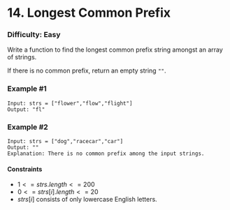 # 14. Longest Common Prefix
### Difficulty: Easy

Write a function to find the longest common prefix string amongst an array of strings.

If there is no common prefix, return an empty string `""`.

### Example #1

```
Input: strs = ["flower","flow","flight"]
Output: "fl"
```

### Example #2

```
Input: strs = ["dog","racecar","car"]
Output: ""
Explanation: There is no common prefix among the input strings.
```

#### Constraints

- $1 <= strs.length <= 200$
- $0 <= strs[i].length <= 20$
- $strs[i]$ consists of only lowercase English letters.
